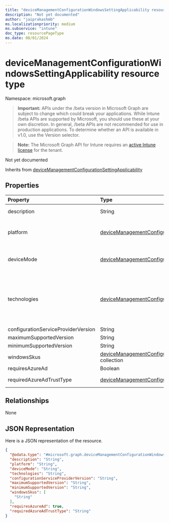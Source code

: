 ```yaml
---
title: "deviceManagementConfigurationWindowsSettingApplicability resource type"
description: "Not yet documented"
author: "jaiprakashmb"
ms.localizationpriority: medium
ms.subservice: "intune"
doc_type: resourcePageType
ms.date: 08/01/2024
---
```


# deviceManagementConfigurationWindowsSettingApplicability resource type

Namespace: microsoft.graph

> **Important:** APIs under the /beta version in Microsoft Graph are subject to change which could break your applications. While Intune /beta APIs are supported by Microsoft, you should use these at your own discretion. In general, /beta APIs are not recommended for use in production applications. To determine whether an API is available in v1.0, use the Version selector.

> **Note:** The Microsoft Graph API for Intune requires an [active Intune license](https://go.microsoft.com/fwlink/?linkid=839381) for the tenant.

Not yet documented


Inherits from [deviceManagementConfigurationSettingApplicability](../resources/intune-shared-devicemanagementconfigurationsettingapplicability.md)

## Properties
|Property|Type|Description|
|:---|:---|:---|
|description|String|description of the setting Inherited from [deviceManagementConfigurationSettingApplicability](../resources/intune-shared-devicemanagementconfigurationsettingapplicability.md)|
|platform|[deviceManagementConfigurationPlatforms](../resources/intune-shared-devicemanagementconfigurationplatforms.md)|Platform setting can be applied on Inherited from [deviceManagementConfigurationSettingApplicability](../resources/intune-shared-devicemanagementconfigurationsettingapplicability.md). Possible values are: `none`, `android`, `iOS`, `macOS`, `windows10X`, `windows10`, `linux`, `unknownFutureValue`.|
|deviceMode|[deviceManagementConfigurationDeviceMode](../resources/intune-shared-devicemanagementconfigurationdevicemode.md)|Device Mode that setting can be applied on Inherited from [deviceManagementConfigurationSettingApplicability](../resources/intune-shared-devicemanagementconfigurationsettingapplicability.md). Possible values are: `none`, `kiosk`.|
|technologies|[deviceManagementConfigurationTechnologies](../resources/intune-shared-devicemanagementconfigurationtechnologies.md)|Which technology channels this setting can be deployed through Inherited from [deviceManagementConfigurationSettingApplicability](../resources/intune-shared-devicemanagementconfigurationsettingapplicability.md). Possible values are: `none`, `mdm`, `windows10XManagement`, `configManager`, `appleRemoteManagement`, `microsoftSense`, `exchangeOnline`, `linuxMdm`, `enrollment`, `endpointPrivilegeManagement`, `unknownFutureValue`.|
|configurationServiceProviderVersion|String|Version of CSP setting is a part of|
|maximumSupportedVersion|String|Maximum supported version of Windows|
|minimumSupportedVersion|String|Minimum supported version of Windows|
|windowsSkus|[deviceManagementConfigurationWindowsSkus](../resources/intune-shared-devicemanagementconfigurationwindowsskus.md) collection|List of Windows SKUs that the setting is applicable for|
|requiresAzureAd|Boolean|AzureAD setting requirement|
|requiredAzureAdTrustType|[deviceManagementConfigurationAzureAdTrustType](../resources/intune-shared-devicemanagementconfigurationazureadtrusttype.md)|Required AzureAD trust type. Possible values are: `none`, `azureAdJoined`, `addWorkAccount`, `mdmOnly`.|

## Relationships
None

## JSON Representation
Here is a JSON representation of the resource.
<!-- {
  "blockType": "resource",
  "@odata.type": "microsoft.graph.deviceManagementConfigurationWindowsSettingApplicability"
}
-->
``` json
{
  "@odata.type": "#microsoft.graph.deviceManagementConfigurationWindowsSettingApplicability",
  "description": "String",
  "platform": "String",
  "deviceMode": "String",
  "technologies": "String",
  "configurationServiceProviderVersion": "String",
  "maximumSupportedVersion": "String",
  "minimumSupportedVersion": "String",
  "windowsSkus": [
    "String"
  ],
  "requiresAzureAd": true,
  "requiredAzureAdTrustType": "String"
}
```
